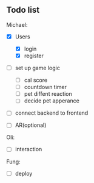 ## Todo list

Michael:

- [x] Users

  - [x] login
  - [x] register

- [ ] set up game logic

  - [ ] cal score
  - [ ] countdown timer
  - [ ] pet diffent reaction
  - [ ] decide pet apperance

- [ ] connect backend to frontend

- [ ] AR(optional)

Oli:

- [ ] interaction

Fung:

- [ ] deploy

